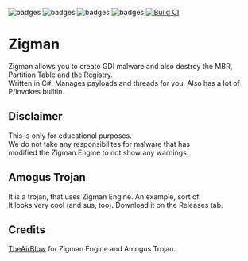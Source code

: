 ![badges](https://img.shields.io/github/contributors/TheAirBlow/Zigman.svg)
![badges](https://img.shields.io/github/forks/TheAirBlow/Zigman.svg)
![badges](https://img.shields.io/github/stars/TheAirBlow/Zigman.svg)
![badges](https://img.shields.io/github/issues/TheAirBlow/Zigman.svg)
[![Build CI](https://github.com/TheAirBlow/Zigman/actions/workflows/dotnet.yml/badge.svg)](https://github.com/TheAirBlow/Zigman/actions/workflows/dotnet.yml)

# Zigman
Zigman allows you to create GDI malware and also destroy the MBR, Partition Table and the Registry. \
Written in C#. Manages payloads and threads for you. Also has a lot of P/Invokes builtin.

## Disclaimer
This is only for educational purposes. \
We do not take any responsibilites for malware that has \
modified the Zigman.Engine to not show any warnings.

## Amogus Trojan
It is a trojan, that uses Zigman Engine. An example, sort of. \
It looks very cool (and sus, too). Download it on the Releases tab.

## Credits
[TheAirBlow](https://github.com/theairblow) for Zigman Engine and Amogus Trojan.
